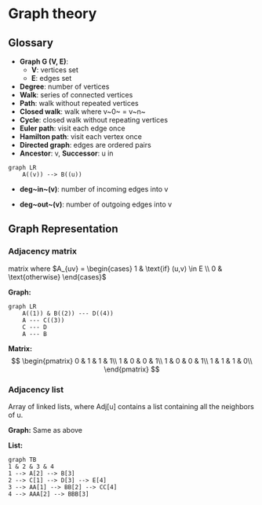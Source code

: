 # Graph theory

## Glossary

- **Graph G  (V, E)**:
  - **V**: vertices set
  - **E**: edges set
- **Degree**: number of vertices
- **Walk**: series of connected vertices
- **Path**: walk without repeated vertices
- **Closed walk**: walk where v~0~ = v~n~
- **Cycle**: closed walk without repeating vertices
- **Euler path**: visit each edge once
- **Hamilton path**: visit each vertex once
- **Directed graph**: edges are ordered pairs
- **Ancestor**: v, **Successor**: u  in 

```mermaid
graph LR
	A((v)) --> B((u))
```

- **deg~in~(v)**: number of incoming edges into v

- **deg~out~(v)**: number of outgoing edges into v

  

## Graph Representation

### Adjacency matrix

matrix where $A_{uv} = \begin{cases} 1 & \text{if} (u,v) \in E \\ 0 & \text{otherwise} \end{cases}$

**Graph:**

```mermaid
graph LR 
	A((1)) & B((2)) --- D((4))
	A --- C((3))
	C --- D
	A --- B

```

**Matrix:**
$$
\begin{pmatrix}
0 & 1 & 1 & 1\\
1 & 0 & 0 & 1\\
1 & 0 & 0 & 1\\
1 & 1 & 1 & 0\\
\end{pmatrix}
$$

  ### Adjacency list

Array of linked lists, where Adj[u] contains a list containing all the neighbors of u.

**Graph:** Same as above

**List:**

```mermaid
graph TB
1 & 2 & 3 & 4
1 --> A[2] --> B[3]
2 --> C[1] --> D[3] --> E[4]
3 --> AA[1] --> BB[2] --> CC[4]
4 --> AAA[2] --> BBB[3]
```

